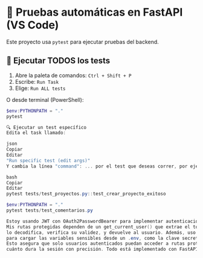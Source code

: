 



# 🧪 Pruebas automáticas en FastAPI (VS Code)

Este proyecto usa `pytest` para ejecutar pruebas del backend.

## 🔧 Ejecutar TODOS los tests

1. Abre la paleta de comandos: `Ctrl + Shift + P`
2. Escribe: `Run Task`
3. Elige: `Run ALL tests`

O desde terminal (PowerShell):

```powershell
$env:PYTHONPATH = "."
pytest

🔍 Ejecutar un test específico
Edita el task llamado:

json
Copiar
Editar
"Run specific test (edit args)"
Y cambia la línea "command": ... por el test que deseas correr, por ejemplo:

bash
Copiar
Editar
pytest tests/test_proyectos.py::test_crear_proyecto_exitoso

$env:PYTHONPATH = "."
pytest tests/test_comentarios.py 

Estoy usando JWT con OAuth2PasswordBearer para implementar autenticación basada en tokens. 
Mis rutas protegidas dependen de un get_current_user() que extrae el token del encabezado, 
lo decodifica, verifica su validez, y devuelve al usuario. Además, uso pydantic.BaseSettings
para cargar las variables sensibles desde un .env, como la clave secreta y el tiempo de expiración.
Esto asegura que solo usuarios autenticados puedan acceder a rutas protegidas, y puedo controlar 
cuánto dura la sesión con precisión. Todo está implementado con FastAPI siguiendo buenas prácticas de seguridad.